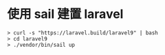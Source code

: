 # 使用 sail 建置 laravel
```
> curl -s "https://laravel.build/laravel9" | bash
> cd laravel9
> ./vendor/bin/sail up
```